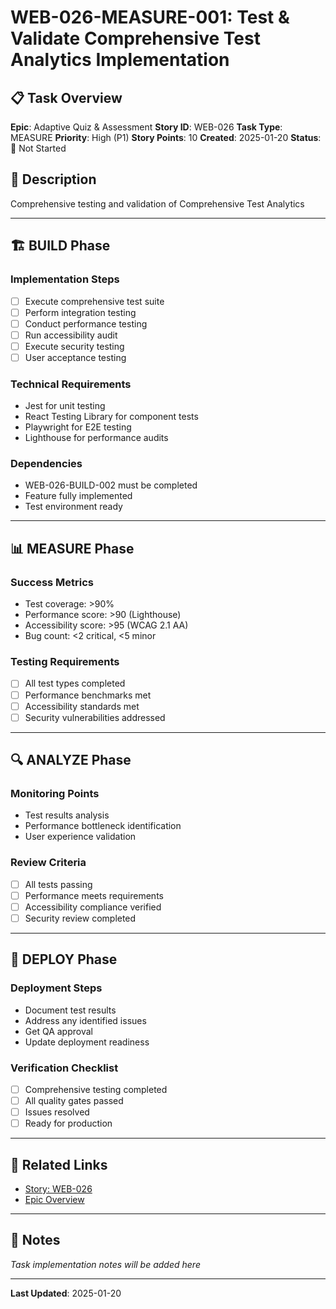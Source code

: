 # WEB-026-MEASURE-001: Test & Validate Comprehensive Test Analytics Implementation

## 📋 Task Overview
**Epic**: Adaptive Quiz & Assessment
**Story ID**: WEB-026
**Task Type**: MEASURE
**Priority**: High (P1)
**Story Points**: 10
**Created**: 2025-01-20
**Status**: 🔴 Not Started

## 📝 Description
Comprehensive testing and validation of Comprehensive Test Analytics

---

## 🏗️ BUILD Phase
### Implementation Steps
- [ ] Execute comprehensive test suite
- [ ] Perform integration testing
- [ ] Conduct performance testing
- [ ] Run accessibility audit
- [ ] Execute security testing
- [ ] User acceptance testing

### Technical Requirements
- Jest for unit testing
- React Testing Library for component tests
- Playwright for E2E testing
- Lighthouse for performance audits

### Dependencies
- WEB-026-BUILD-002 must be completed
- Feature fully implemented
- Test environment ready

---

## 📊 MEASURE Phase
### Success Metrics
- Test coverage: >90%
- Performance score: >90 (Lighthouse)
- Accessibility score: >95 (WCAG 2.1 AA)
- Bug count: <2 critical, <5 minor

### Testing Requirements
- [ ] All test types completed
- [ ] Performance benchmarks met
- [ ] Accessibility standards met
- [ ] Security vulnerabilities addressed

---

## 🔍 ANALYZE Phase
### Monitoring Points
- Test results analysis
- Performance bottleneck identification
- User experience validation

### Review Criteria
- [ ] All tests passing
- [ ] Performance meets requirements
- [ ] Accessibility compliance verified
- [ ] Security review completed

---

## 🚀 DEPLOY Phase
### Deployment Steps
- Document test results
- Address any identified issues
- Get QA approval
- Update deployment readiness

### Verification Checklist
- [ ] Comprehensive testing completed
- [ ] All quality gates passed
- [ ] Issues resolved
- [ ] Ready for production

---

## 🔗 Related Links
- [Story: WEB-026](../../../stories-by-epic/epic-03-adaptive-quiz-assessment/WEB-026-comprehensive-test-analytics.md)
- [Epic Overview](../../../stories-by-epic/epic-03-adaptive-quiz-assessment/index.md)

---

## 📝 Notes
*Task implementation notes will be added here*

---
**Last Updated**: 2025-01-20